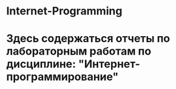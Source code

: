 # Internet-Programming
# Здесь содержаться отчеты по лабораторным работам по дисциплине: "Интернет-программирование"
  
